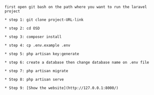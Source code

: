 

    first open git bash on the path where you want to run the laravel project

    * step 1: git clone project-URL-link

    * step 2: cd OSD

    * step 3: composer install

    * step 4: cp .env.example .env

    * step 5: php artisan key:generate

    * step 6: create a database then change database name on .env file

    * step 7: php artisan migrate

    * Step 8: php artisan serve

    * Step 9: [Show the website](http://127.0.0.1:8000/)
